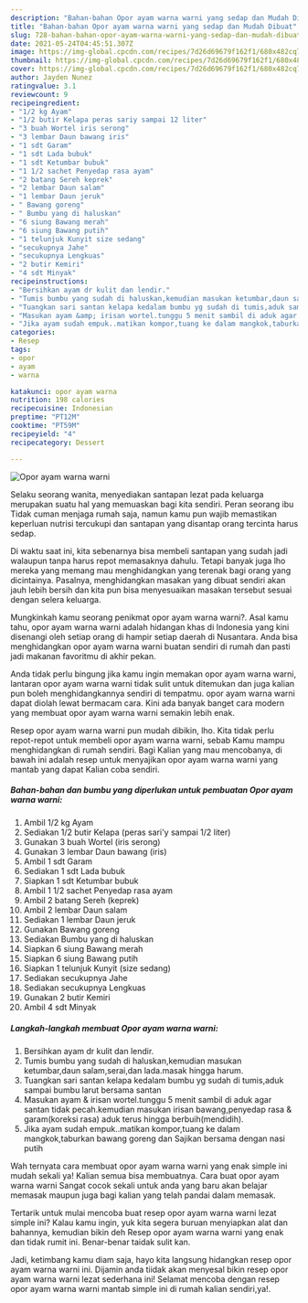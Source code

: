 ```yaml
---
description: "Bahan-bahan Opor ayam warna warni yang sedap dan Mudah Dibuat"
title: "Bahan-bahan Opor ayam warna warni yang sedap dan Mudah Dibuat"
slug: 728-bahan-bahan-opor-ayam-warna-warni-yang-sedap-dan-mudah-dibuat
date: 2021-05-24T04:45:51.307Z
image: https://img-global.cpcdn.com/recipes/7d26d69679f162f1/680x482cq70/opor-ayam-warna-warni-foto-resep-utama.jpg
thumbnail: https://img-global.cpcdn.com/recipes/7d26d69679f162f1/680x482cq70/opor-ayam-warna-warni-foto-resep-utama.jpg
cover: https://img-global.cpcdn.com/recipes/7d26d69679f162f1/680x482cq70/opor-ayam-warna-warni-foto-resep-utama.jpg
author: Jayden Nunez
ratingvalue: 3.1
reviewcount: 9
recipeingredient:
- "1/2 kg Ayam"
- "1/2 butir Kelapa peras sariy sampai 12 liter"
- "3 buah Wortel iris serong"
- "3 lembar Daun bawang iris"
- "1 sdt Garam"
- "1 sdt Lada bubuk"
- "1 sdt Ketumbar bubuk"
- "1 1/2 sachet Penyedap rasa ayam"
- "2 batang Sereh keprek"
- "2 lembar Daun salam"
- "1 lembar Daun jeruk"
- " Bawang goreng"
- " Bumbu yang di haluskan"
- "6 siung Bawang merah"
- "6 siung Bawang putih"
- "1 telunjuk Kunyit size sedang"
- "secukupnya Jahe"
- "secukupnya Lengkuas"
- "2 butir Kemiri"
- "4 sdt Minyak"
recipeinstructions:
- "Bersihkan ayam dr kulit dan lendir."
- "Tumis bumbu yang sudah di haluskan,kemudian masukan ketumbar,daun salam,serai,dan lada.masak hingga harum."
- "Tuangkan sari santan kelapa kedalam bumbu yg sudah di tumis,aduk sampai bumbu larut bersama santan"
- "Masukan ayam &amp; irisan wortel.tunggu 5 menit sambil di aduk agar santan tidak pecah.kemudian masukan irisan bawang,penyedap rasa &amp; garam(koreksi rasa) aduk terus hingga berbuih(mendidih)."
- "Jika ayam sudah empuk..matikan kompor,tuang ke dalam mangkok,taburkan bawang goreng dan Sajikan bersama dengan nasi putih"
categories:
- Resep
tags:
- opor
- ayam
- warna

katakunci: opor ayam warna 
nutrition: 198 calories
recipecuisine: Indonesian
preptime: "PT12M"
cooktime: "PT59M"
recipeyield: "4"
recipecategory: Dessert

---
```



![Opor ayam warna warni](https://img-global.cpcdn.com/recipes/7d26d69679f162f1/680x482cq70/opor-ayam-warna-warni-foto-resep-utama.jpg)

Selaku seorang wanita, menyediakan santapan lezat pada keluarga merupakan suatu hal yang memuaskan bagi kita sendiri. Peran seorang ibu Tidak cuman menjaga rumah saja, namun kamu pun wajib memastikan keperluan nutrisi tercukupi dan santapan yang disantap orang tercinta harus sedap.

Di waktu  saat ini, kita sebenarnya bisa membeli santapan yang sudah jadi walaupun tanpa harus repot memasaknya dahulu. Tetapi banyak juga lho mereka yang memang mau menghidangkan yang terenak bagi orang yang dicintainya. Pasalnya, menghidangkan masakan yang dibuat sendiri akan jauh lebih bersih dan kita pun bisa menyesuaikan masakan tersebut sesuai dengan selera keluarga. 



Mungkinkah kamu seorang penikmat opor ayam warna warni?. Asal kamu tahu, opor ayam warna warni adalah hidangan khas di Indonesia yang kini disenangi oleh setiap orang di hampir setiap daerah di Nusantara. Anda bisa menghidangkan opor ayam warna warni buatan sendiri di rumah dan pasti jadi makanan favoritmu di akhir pekan.

Anda tidak perlu bingung jika kamu ingin memakan opor ayam warna warni, lantaran opor ayam warna warni tidak sulit untuk ditemukan dan juga kalian pun boleh menghidangkannya sendiri di tempatmu. opor ayam warna warni dapat diolah lewat bermacam cara. Kini ada banyak banget cara modern yang membuat opor ayam warna warni semakin lebih enak.

Resep opor ayam warna warni pun mudah dibikin, lho. Kita tidak perlu repot-repot untuk membeli opor ayam warna warni, sebab Kamu mampu menghidangkan di rumah sendiri. Bagi Kalian yang mau mencobanya, di bawah ini adalah resep untuk menyajikan opor ayam warna warni yang mantab yang dapat Kalian coba sendiri.

<!--inarticleads1-->

##### Bahan-bahan dan bumbu yang diperlukan untuk pembuatan Opor ayam warna warni:

1. Ambil 1/2 kg Ayam
1. Sediakan 1/2 butir Kelapa (peras sari&#39;y sampai 1/2 liter)
1. Gunakan 3 buah Wortel (iris serong)
1. Gunakan 3 lembar Daun bawang (iris)
1. Ambil 1 sdt Garam
1. Sediakan 1 sdt Lada bubuk
1. Siapkan 1 sdt Ketumbar bubuk
1. Ambil 1 1/2 sachet Penyedap rasa ayam
1. Ambil 2 batang Sereh (keprek)
1. Ambil 2 lembar Daun salam
1. Sediakan 1 lembar Daun jeruk
1. Gunakan  Bawang goreng
1. Sediakan  Bumbu yang di haluskan
1. Siapkan 6 siung Bawang merah
1. Siapkan 6 siung Bawang putih
1. Siapkan 1 telunjuk Kunyit (size sedang)
1. Sediakan secukupnya Jahe
1. Sediakan secukupnya Lengkuas
1. Gunakan 2 butir Kemiri
1. Ambil 4 sdt Minyak




<!--inarticleads2-->

##### Langkah-langkah membuat Opor ayam warna warni:

1. Bersihkan ayam dr kulit dan lendir.
1. Tumis bumbu yang sudah di haluskan,kemudian masukan ketumbar,daun salam,serai,dan lada.masak hingga harum.
1. Tuangkan sari santan kelapa kedalam bumbu yg sudah di tumis,aduk sampai bumbu larut bersama santan
1. Masukan ayam &amp; irisan wortel.tunggu 5 menit sambil di aduk agar santan tidak pecah.kemudian masukan irisan bawang,penyedap rasa &amp; garam(koreksi rasa) aduk terus hingga berbuih(mendidih).
1. Jika ayam sudah empuk..matikan kompor,tuang ke dalam mangkok,taburkan bawang goreng dan Sajikan bersama dengan nasi putih




Wah ternyata cara membuat opor ayam warna warni yang enak simple ini mudah sekali ya! Kalian semua bisa membuatnya. Cara buat opor ayam warna warni Sangat cocok sekali untuk anda yang baru akan belajar memasak maupun juga bagi kalian yang telah pandai dalam memasak.

Tertarik untuk mulai mencoba buat resep opor ayam warna warni lezat simple ini? Kalau kamu ingin, yuk kita segera buruan menyiapkan alat dan bahannya, kemudian bikin deh Resep opor ayam warna warni yang enak dan tidak rumit ini. Benar-benar taidak sulit kan. 

Jadi, ketimbang kamu diam saja, hayo kita langsung hidangkan resep opor ayam warna warni ini. Dijamin anda tiidak akan menyesal bikin resep opor ayam warna warni lezat sederhana ini! Selamat mencoba dengan resep opor ayam warna warni mantab simple ini di rumah kalian sendiri,ya!.

